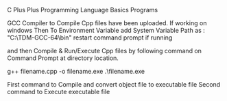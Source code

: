 C Plus Plus Programming Language
Basics Programs

GCC Compiler to Compile Cpp files have been uploaded.
If working on windows Then To Environment Variable add System Variable Path as :
"C:\TDM-GCC-64\bin"
restart command prompt if running

and then Compile & Run/Execute Cpp files by following command on Command Prompt at directory location.

g++ filename.cpp -o filename.exe
.\filename.exe

First command to Compile and convert object file to executable file
Second command to Execute executable file
